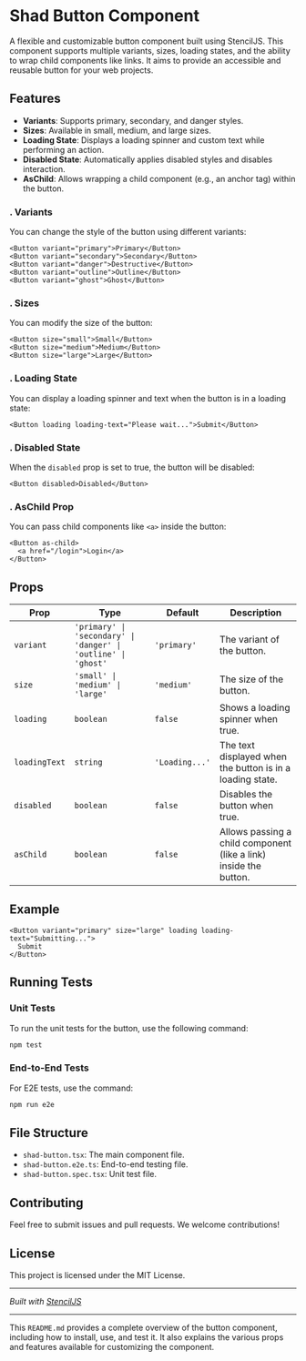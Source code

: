 # Shad Button Component

A flexible and customizable button component built using StencilJS. This component supports multiple variants, sizes, loading states, and the ability to wrap child components like links. It aims to provide an accessible and reusable button for your web projects.

## Features

- **Variants**: Supports primary, secondary, and danger styles.
- **Sizes**: Available in small, medium, and large sizes.
- **Loading State**: Displays a loading spinner and custom text while performing an action.
- **Disabled State**: Automatically applies disabled styles and disables interaction.
- **AsChild**: Allows wrapping a child component (e.g., an anchor tag) within the button.



### . Variants

You can change the style of the button using different variants:

```tsx
<Button variant="primary">Primary</Button>
<Button variant="secondary">Secondary</Button>
<Button variant="danger">Destructive</Button>
<Button variant="outline">Outline</Button>
<Button variant="ghost">Ghost</Button>
```

### . Sizes

You can modify the size of the button:

```tsx
<Button size="small">Small</Button>
<Button size="medium">Medium</Button>
<Button size="large">Large</Button>
```

### . Loading State

You can display a loading spinner and text when the button is in a loading state:

```tsx
<Button loading loading-text="Please wait...">Submit</Button>
```

### . Disabled State

When the `disabled` prop is set to true, the button will be disabled:

```tsx
<Button disabled>Disabled</Button>
```

### . AsChild Prop

You can pass child components like `<a>` inside the button:

```tsx
<Button as-child>
  <a href="/login">Login</a>
</Button>
```

## Props

| Prop          | Type                           | Default  | Description                                                                     |
| ------------- | ------------------------------ | -------- | ------------------------------------------------------------------------------- |
| `variant`     | `'primary' \| 'secondary' \| 'danger' \| 'outline' \| 'ghost'` | `'primary'` | The variant of the button.                                                      |
| `size`        | `'small' \| 'medium' \| 'large'` | `'medium'` | The size of the button.                                                         |
| `loading`     | `boolean`                      | `false`  | Shows a loading spinner when true.                                              |
| `loadingText` | `string`                       | `'Loading...'` | The text displayed when the button is in a loading state.                       |
| `disabled`    | `boolean`                      | `false`  | Disables the button when true.                                                  |
| `asChild`     | `boolean`                      | `false`  | Allows passing a child component (like a link) inside the button.               |

## Example

```tsx
<Button variant="primary" size="large" loading loading-text="Submitting...">
  Submit
</Button>
```

## Running Tests

### Unit Tests

To run the unit tests for the button, use the following command:

```bash
npm test
```

### End-to-End Tests

For E2E tests, use the command:

```bash
npm run e2e
```

## File Structure

- `shad-button.tsx`: The main component file.
- `shad-button.e2e.ts`: End-to-end testing file.
- `shad-button.spec.tsx`: Unit test file.

## Contributing

Feel free to submit issues and pull requests. We welcome contributions!

## License

This project is licensed under the MIT License.

---

_Built with [StencilJS](https://stenciljs.com/)_

---

This `README.md` provides a complete overview of the button component, including how to install, use, and test it. It also explains the various props and features available for customizing the component.